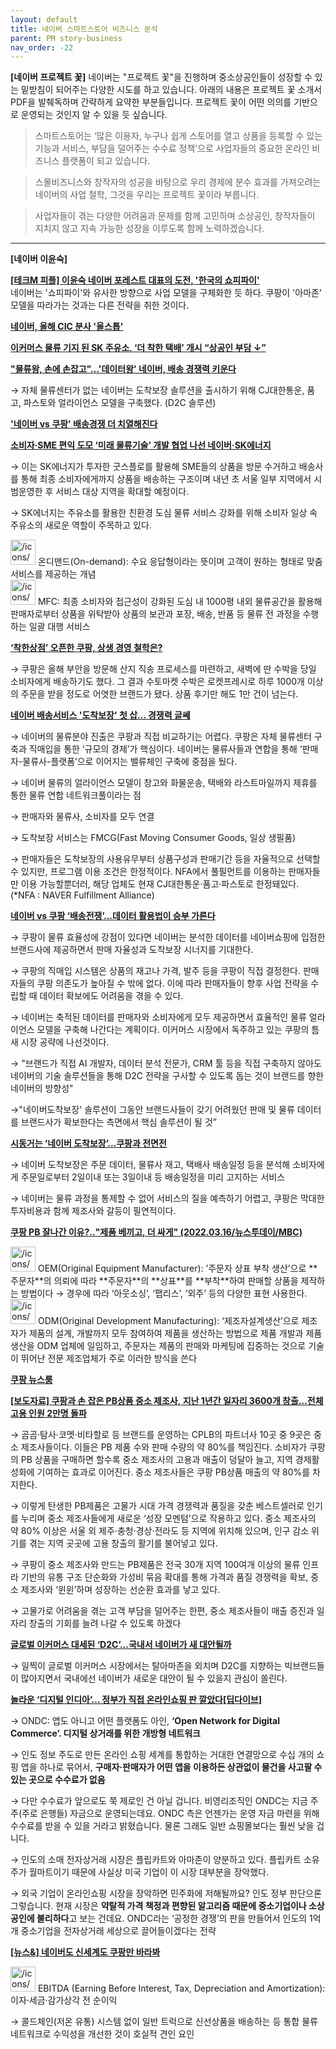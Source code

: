 ```yaml
---
layout: default
title: 네이버 스마트스토어 비즈니스 분석
parent: PM story-business
nav_order: -22
---
```

**[네이버 프로젝트 꽃]**
네이버는 "프로젝트 꽃"을 진행하며 중소상공인들이 성장할 수 있는 밑받침이 되어주는 다양한 시도를 하고 있습니다. 아래의 내용은 프로젝트 꽃 소개서 PDF을 발췌독하며 간략하게 요약한 부분들입니다. 프로젝트 꽃이 어떤 의의를 기반으로 운영되는 것인지 알 수 있을 듯 싶습니다.    
> 스마트스토어는 ‘많은 이용자, 누구나 쉽게 스토어를 열고 상품을 등록할 수 있는 기능과 서비스, 부담을 덜어주는 수수료 정책’으로 사업자들의 중요한 온라인 비즈니스 플랫폼이 되고 있습니다.

> 스몰비즈니스와 창작자의 성공을 바탕으로 우리 경제에 분수 효과를 가져오려는 네이버의 사업 철학, 그것을 우리는 프로젝트 꽃이라 부릅니다.

> 사업자들이 겪는 다양한 어려움과 문제를 함께 고민하며 소상공인, 창작자들이 지치지 않고 지속 가능한 성장을 이루도록 함께 노력하겠습니다.

---

**[네이버 이윤숙]**

**[[테크M 피플] 이윤숙 네이버 포레스트 대표의 도전, '한국의 쇼피파이'](https://www.techm.kr/news/articleView.html?idxno=103801)**  
네이버는 '쇼피파이'와 유사한 방향으로 사업 모델을 구체화한 듯 하다.  쿠팡이 '아마존' 모델을 따라가는 것과는 다른 전략을 취한 것이다.
> 
**[네이버, 올해 CIC 분사 '올스톱'](https://www.etnews.com/20220503000104)**

**[이커머스 물류 기지 된 SK 주유소, ‘더 착한 택배’ 개시 “상공인 부담 ↓”](http://www.ftoday.co.kr/news/articleView.html?idxno=250252)**

**["물류왕, 손에 손잡고"…'데이터왕' 네이버, 배송 경쟁력 키운다](https://www.news1.kr/articles/4912981)**

→ 자체 물류센터가 없는 네이버는 도착보장 솔루션을 출시하기 위해 CJ대한통운, 품고, 파스토와 얼라이언스 모델을 구축했다. (D2C 솔루션)

**['네이버 vs 쿠팡' 배송경쟁 더 치열해진다](https://zdnet.co.kr/view/?no=20221221174131)**

**[소비자·SME 편익 도모 ‘미래 물류기술’ 개발 협업 나선 네이버·SK에너지](https://www.thedailypost.kr/news/articleView.html?idxno=90733)**

→ 이는 SK에너지가 투자한 굿스플로를 활용해 SME들의 상품을 방문 수거하고 배송사를 통해 최종 소비자에게까지 상품을 배송하는 구조이며 내년 초 서울 일부 지역에서 시범운영한 후 서비스 대상 지역을 확대할 예정이다.

→ SK에너지는 주유소를 활용한 친환경 도심 물류 서비스 강화를 위해 소비자 일상 속 주유소의 새로운 역할이 주목하고 있다.

<aside>
<img src="/icons/checkmark-square_gray.svg" alt="/icons/checkmark-square_gray.svg" width="40px" /> 온디맨드(On-demand): 수요 응답형이라는 뜻이며 고객이 원하는 형태로 맞춤 서비스를 제공하는 개념

</aside>

<aside>
<img src="/icons/checkmark-square_gray.svg" alt="/icons/checkmark-square_gray.svg" width="40px" /> MFC: 최종 소비자와 접근성이 강화된 도심 내 1000평 내외 물류공간을 활용해 판매자로부터 상품을 위탁받아 상품의 보관과 포장, 배송, 반품 등 물류 전 과정을 수행하는 일괄 대행 서비스

</aside>

**[‘착한상점’ 오픈한 쿠팡, 상생 경영 철학은?](http://www.updownnews.co.kr/news/articleView.html?idxno=302500)**

→ 쿠팡은 올해 부안을 방문해 산지 직송 프로세스를 마련하고, 새벽에 딴 수박을 당일 소비자에게 배송하기도 했다. 그 결과 수토마켓 수박은 로켓프레시로 하루 1000개 이상의 주문을 받을 정도로 어엿한 브랜드가 됐다. 상품 후기만 해도 1만 건이 넘는다.

**[네이버 배송서비스 '도착보장' 첫 삽... 경쟁력 글쎄](https://biz.newdaily.co.kr/site/data/html/2022/12/20/2022122000076.html)**

→ 네이버의 물류분야 진출은 쿠팡과 직접 비교하기는 어렵다. 쿠팡은 자체 물류센터 구축과 직매입을 통한 ‘규모의 경제’가 핵심이다. 네이버는 물류사들과 연합을 통해 ‘판매자-물류사-플랫폼’으로 이어지는 밸류체인 구축에 중점을 뒀다.

→ 네이버 물류의 얼라이언스 모델이 창고와 화물운송, 택배와 라스트마일까지 제휴를 통한 물류 연합 네트워크풀이라는 점

→ 판매자와 물류사, 소비자를 모두 연결

→ 도착보장 서비스는 FMCG(Fast Moving Consumer Goods, 일상 생필품)

→ 판매자들은 도착보장의 사용유무부터 상품구성과 판매기간 등을 자율적으로 선택할 수 있지만, 프로그램 이용 조건은 한정적이다. NFA에서 풀필먼트를 이용하는 판매자들만 이용 가능할뿐더러, 해당 업체도 현재 CJ대한통운·품고·파스토로 한정돼있다. (*NFA : NAVER Fulfillment Alliance)

**[네이버 vs 쿠팡 ‘배송전쟁’...데이터 활용법이 승부 가른다](http://theviewers.co.kr/View.aspx?No=2629757)**

→ 쿠팡이 물류 효율성에 강점이 있다면 네이버는 분석한 데이터를 네이버쇼핑에 입점한 브랜드사에 제공하면서 판매 자율성과 도착보장 시너지를 기대한다.

→ 쿠팡의 직매입 시스템은 상품의 재고나 가격, 발주 등을 쿠팡이 직접 결정한다. 판매자들의 쿠팡 의존도가 높아질 수 밖에 없다. 이에 따라 판매자들이 향후 사업 전략을 수립할 때 데이터 확보에도 어려움을 겪을 수 있다.

→ 네이버는 축적된 데이터를 판매자와 소비자에게 모두 제공하면서 효율적인 물류 얼라이언스 모델을 구축해 나간다는 계획이다. 이커머스 시장에서 독주하고 있는 쿠팡의 틈새 시장 공략에 나선것이다.

→ "브랜드가 직접 AI 개발자, 데이터 분석 전문가, CRM 툴 등을 직접 구축하지 않아도 네이버의 기술 솔루션들을 통해 D2C 전략을 구사할 수 있도록 돕는 것이 브랜드를 향한 네이버의 방향성"

→"네이버도착보장' 솔루션이 그동안 브랜드사들이 갖기 어려웠던 판매 및 물류 데이터를 브랜드사가 확보한다는 측면에서 핵심 솔루션이 될 것”

**[시동거는 ‘네이버 도착보장’…쿠팡과 전면전](https://www.dnews.co.kr/uhtml/view.jsp?idxno=202212111132301700535)**

→ 네이버 도착보장은 주문 데이터, 물류사 재고, 택배사 배송일정 등을 분석해 소비자에게 주문일로부터 2일이내 또는 3일이내 등 배송일정을 미리 고지하는 서비스

→ 네이버는 물류 과정을 통제할 수 없어 서비스의 질을 예측하기 어렵고, 쿠팡은 막대한 투자비용과 함께 제조사와 갈등이 필연적이다.

**[쿠팡 PB 잘나간 이유?‥"제품 베끼고, 더 싸게" (2022.03.16/뉴스투데이/MBC)](https://youtu.be/Rc2HH4BrWU0?si=4jwUBpkbO6uhrg7X)**

<aside>
<img src="/icons/checkmark-square_gray.svg" alt="/icons/checkmark-square_gray.svg" width="40px" /> OEM(Original Equipment Manufacturer): ’주문자 상표 부착 생산’으로 **주문자**의 의뢰에 따라 **주문자**의 **상표**를 **부착**하여 판매할 상품을 제작하는 방법이다
→ 경우에 따라 ‘아웃소싱’, ‘팹리스’, ‘외주’ 등의 다양한 표현 사용한다.

</aside>

<aside>
<img src="/icons/checkmark-square_gray.svg" alt="/icons/checkmark-square_gray.svg" width="40px" /> ODM(Original Development Manufacturing): ‘제조자설계생산’으로 제조자가 제품의 설계, 개발까지 모두 참여하여 제품을 생산하는 방법으로 제품 개발과 제품 생산을 ODM 업체에 일임하고, 주문자는 제품의 판매와 마케팅에 집중하는 것으로 기술이 뛰어난 전문 제조업체가 주로 이러한 방식을 쓴다

</aside>

**[쿠팡 뉴스룸](https://news.coupang.com/)**

**[[보도자료] 쿠팡과 손 잡은 PB상품 중소 제조사, 지난 1년간 일자리 3600개 창출…전체 고용 인원 2만명 돌파](https://news.coupang.com/archives/27511/)**

→ 곰곰·탐사·코멧·비타할로 등 브랜드를 운영하는 CPLB의 파트너사 10곳 중 9곳은 중소 제조사들이다. 이들은 PB 제품 수와 판매 수량의 약 80%를 책임진다. 소비자가 쿠팡의 PB 상품을 구매하면 할수록 중소 제조사의 고용과 매출이 덩달아 늘고, 지역 경제활성화에 기여하는 효과로 이어진다. 중소 제조사들은 쿠팡 PB상품 매출의 약 80%를 차지한다.

→ 이렇게 탄생한 PB제품은 고물가 시대 가격 경쟁력과 품질을 갖춘 베스트셀러로 인기를 누리며 중소 제조사들에게 새로운 ‘성장 모멘텀’으로 작용하고 있다. 중소 제조사의 약 80% 이상은 서울 외 제주·충청·경상·전라도 등 지역에 위치해 있으며, 인구 감소 위기를 겪는 지역 곳곳에 고용 창출의 활기를 불어넣고 있다.

→ 쿠팡이 중소 제조사와 만드는 PB제품은 전국 30개 지역 100여개 이상의 물류 인프라 기반의 유통 구조 단순화와 가성비 묶음 확대를 통해 가격과 품질 경쟁력을 확보, 중소 제조사와 ‘윈윈’하며 성장하는 선순환 효과를 낳고 있다.

→ 고물가로 어려움을 겪는 고객 부담을 덜어주는 한편, 중소 제조사들이 매출 증진과 일자리 창출의 기회를 늘려 나갈 수 있도록 하겠다

**[글로벌 이커머스 대세된 ‘D2C’...국내서 네이버가 새 대안될까](https://zdnet.co.kr/view/?no=20221123140111)**

→ 일찍이 글로벌 이커머스 시장에서는 탈아마존을 외치며 D2C를 지향하는 빅브랜드들이 많아지면서 국내에선 네이버가 새로운 대안이 될 수 있을지 관심이 쏠린다.

**[놀라운 ‘디지털 인디아’… 정부가 직접 온라인쇼핑 판 깔았다[딥다이브]](https://www.donga.com/news/Economy/article/all/20230915/121204412/1)**

→ ONDC: 앱도 아니고 어떤 플랫폼도 아인, **‘Open Network for Digital Commerce’. 디지털 상거래를 위한 개방형 네트워크**

→ 인도 정보 주도로 만든 온라인 쇼핑 세계를 통합하는 거대한 연결망으로 수십 개의 쇼핑 앱을 하나로 묶어서, **구매자·판매자가 어떤 앱을 이용하든 상관없이 물건을 사고팔 수 있는 곳으로 수수료가 없음**

→ 다만 수수료가 앞으로도 쭉 제로인 건 아닐 겁니다. 비영리조직인 ONDC는 지금 주주(주로 은행들) 자금으로 운영되는데요. ONDC 측은 언젠가는 운영 자금 마련을 위해 수수료를 받을 수 있을 거라고 밝혔습니다. 물론 그래도 일반 쇼핑몰보다는 훨씬 낮을 겁니다.

→ 인도의 소매 전자상거래 시장은 플립카트와 아마존이 양분하고 있다. 플립카트 소유주가 월마트이기 때문에 사실상 미국 기업이 이 시장 대부분을 장악했다. 

→ 외국 기업이 온라인쇼핑 시장을 장악하면 민주화에 저해될까요? 인도 정부 판단으론 그렇습니다. 현재 시장은 **약탈적 가격 책정과 편향된 알고리즘 때문에 중소기업이나 소상공인에 불리하다**고 보는 건데요. ONDC라는 ‘공정한 경쟁’의 판을 만들어서 인도의 1억 개 중소기업을 전자상거래 세상으로 끌어들이겠다는 전략

**[[뉴스&] 네이버도 신세계도 쿠팡만 바라봐](https://www.straightnews.co.kr/news/articleView.html?idxno=220476)**

<aside>
<img src="/icons/checkmark-square_gray.svg" alt="/icons/checkmark-square_gray.svg" width="40px" /> EBITDA (Earning Before Interest, Tax, Depreciation and Amortization): 이자·세금·감가상각 전 순이익

</aside>

→ 콜드체인(저온 유통) 시스템 없이 일반 트럭으로 신선상품을 배송하는 등 통합 물류 네트워크로 수익성을 개선한 것이 호실적 견인 요인